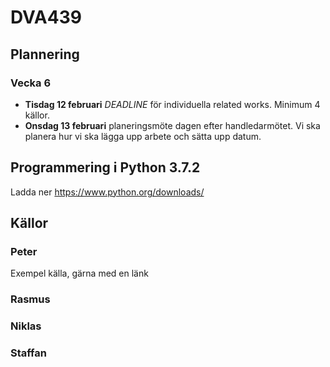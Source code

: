 # DVA439

## Plannering

### Vecka 6
- **Tisdag 12 februari** _DEADLINE_ för individuella related works. Minimum 4 källor. 
- **Onsdag 13 februari** planeringsmöte dagen efter handledarmötet. Vi ska planera hur vi ska lägga upp arbete och sätta upp datum.

## Programmering i Python 3.7.2
Ladda ner https://www.python.org/downloads/

## Källor
### Peter
Exempel källa, gärna med en länk
### Rasmus
### Niklas
### Staffan
